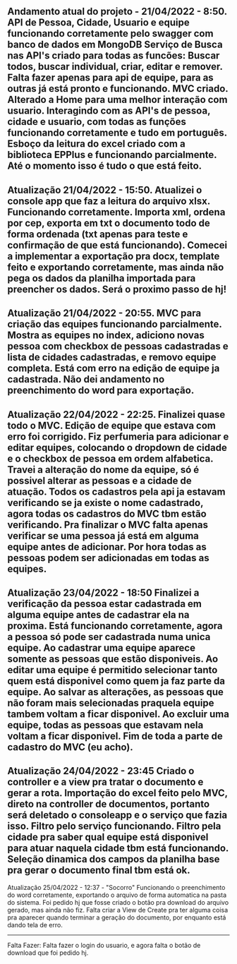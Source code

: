 Andamento atual do projeto - 21/04/2022 - 8:50.
API de Pessoa, Cidade, Usuario e equipe funcionando corretamente pelo swagger com banco de dados em MongoDB
Serviço de Busca nas API's criado para todas as funcões: Buscar todos, buscar individual, criar, editar e remover. Falta fazer apenas para api de equipe, para as outras já está pronto e funcionando.
MVC criado. Alterado a Home para uma melhor interação com usuario. Interagindo com as API's de pessoa, cidade e usuario, com todas as funções funcionando corretamente e tudo em português. 
Esboço da leitura do excel criado com a biblioteca EPPlus e funcionando parcialmente. 
Até o momento isso é tudo o que está feito. 
----------------------------------------------

Atualização 21/04/2022 - 15:50.
Atualizei o console app que faz a leitura do arquivo xlsx. Funcionando corretamente. Importa xml, ordena por cep, exporta em txt o documento todo de forma ordenada (txt apenas para teste e confirmação de que está funcionando). 
Comecei a implementar a exportação pra docx, template feito e exportando corretamente, mas ainda não pega os dados da planilha importada para preencher os dados. Será o proximo passo de hj!
----------------------------------------------

Atualização 21/04/2022 - 20:55.
MVC para criação das equipes funcionando parcialmente. Mostra as equipes no index, adiciono novas pessoa com checkbox de pessoas cadastradas e lista de cidades cadastradas, e removo equipe completa. Está com erro na edição de equipe ja cadastrada. Não dei andamento no preenchimento do word para exportação. 
-----------------------------------------------

Atualização 22/04/2022 - 22:25.
Finalizei quase todo o MVC. Edição de equipe que estava com erro foi corrigido. Fiz perfumeria para adicionar e editar equipes, colocando o dropdown de cidade e o checkbox de pessoa em ordem alfabetica. Travei a alteração do nome da equipe, só é possivel alterar as pessoas e a cidade de atuação. Todos os cadastros pela api ja estavam verificando se ja existe o nome cadastrado, agora todas os cadastros do MVC tbm estão verificando. Pra finalizar o MVC falta apenas verificar se uma pessoa já está em alguma equipe antes de adicionar. Por hora todas as pessoas podem ser adicionadas em todas as equipes. 
-----------------------------------------------

Atualização 23/04/2022 - 18:50
Finalizei a verificação da pessoa estar cadastrada em alguma equipe antes de cadastrar ela na proxima. Está funcionando corretamente, agora a pessoa só pode ser cadastrada numa unica equipe. Ao cadastrar uma equipe aparece somente as pessoas que estão disponiveis. Ao editar uma equipe é permitido selecionar tanto quem está disponivel como quem ja faz parte da equipe. Ao salvar as alterações, as pessoas que não foram mais selecionadas praquela equipe tambem voltam a ficar disponivel. Ao excluir uma equipe, todas as pessoas que estavam nela voltam a ficar disponivel.
Fim de toda a parte de cadastro do MVC (eu acho).
----------------------------------------------

Atualização 24/04/2022 - 23:45
Criado o controller e a view pra tratar o documento e gerar a rota. Importação do excel feito pelo MVC, direto na controller de documentos, portanto será deletado o consoleapp e o serviço que fazia isso. Filtro pelo serviço funcionando. Filtro pela cidade pra saber qual equipe está disponivel para atuar naquela cidade tbm está funcionando. Seleção dinamica dos campos da planilha base pra gerar o documento final tbm está ok. 
-----------------------------------------------

Atualização 25/04/2022 - 12:37 - "Socorro"
Funcionando o preenchimento do word corretamente, exportando o arquivo de forma automatica na pasta do sistema. Foi pedido hj que fosse criado o botão pra download do arquivo gerado, mas ainda não fiz. Falta criar a View de Create pra ter alguma coisa pra aparecer quando terminar a geração do documento, por enquanto está dando tela de erro.


----------------------------------------------
Falta Fazer:
Falta fazer o login do usuario, e agora falta o botão de download que foi pedido hj.
